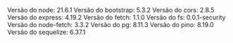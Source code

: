 Versão do node: 21.6.1
Versão do bootstrap: 5.3.2 
Versão do cors: 2.8.5 
Versão do express: 4.19.2 
Versão do fetch: 1.1.0 
Versão do fs: 0.0.1-security 
Versão do node-fetch: 3.3.2 
Versão do pg: 8.11.3 
Versão do pino: 8.19.0 
Versão do sequelize: 6.37.1 

